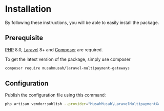 # Installation

By following these instructions, you will be able to easily install the package.

## Prerequisite
[PHP](https://php.net) 8.0, [Laravel](https://laravel.com) 8+ and [Composer](https://getcomposer.org) are required.

To get the latest version of the package, simply use composer

```bash
composer require musahmusah/laravel-multipayment-gateways
```

## Configuration

Publish the configuration file using this command:

```bash
php artisan vendor:publish --provider="MusahMusah\LaravelMultipaymentGateways\LaravelMultipaymentGatewaysServiceProvider"
```
